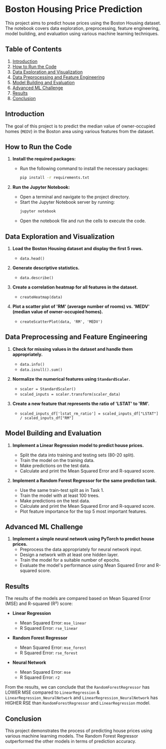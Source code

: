 # Boston Housing Price Prediction
This project aims to predict house prices using the Boston Housing dataset. The notebook covers data exploration, preprocessing, feature engineering, model building, and evaluation using various machine learning techniques.

## Table of Contents

1. [Introduction](#introduction)
2. [How to Run the Code](#how-to-run-the-code)
3. [Data Exploration and Visualization](#data-exploration-and-visualization)
4. [Data Preprocessing and Feature Engineering](#data-preprocessing-and-feature-engineering)
5. [Model Building and Evaluation](#model-building-and-evaluation)
6. [Advanced ML Challenge](#advanced-ml-challenge)
7. [Results](#results)
8. [Conclusion](#conclusion)

## Introduction

The goal of this project is to predict the median value of owner-occupied homes (`MEDV`) in the Boston area using various features from the dataset.

## How to Run the Code

1. **Install the required packages:**
    - Run the following command to install the necessary packages:
      ```sh
      pip install -r requirements.txt
      ```

2. **Run the Jupyter Notebook:**
    - Open a terminal and navigate to the project directory.
    - Start the Jupyter Notebook server by running:
      ```sh
      jupyter notebook
      ```
    - Open the notebook file and run the cells to execute the code.

## Data Exploration and Visualization

1. **Load the Boston Housing dataset and display the first 5 rows.**
    - `data.head()`

2. **Generate descriptive statistics.**
    - `data.describe()`

3. **Create a correlation heatmap for all features in the dataset.**
    - `createHeatmap(data)`

4. **Plot a scatter plot of 'RM' (average number of rooms) vs. 'MEDV' (median value of owner-occupied homes).**
    - `createScatterPlot(data, 'RM', 'MEDV')`

## Data Preprocessing and Feature Engineering

1. **Check for missing values in the dataset and handle them appropriately.**
    - `data.info()`
    - `data.isnull().sum()`

2. **Normalize the numerical features using `StandardScaler`.**
    - `scaler = StandardScaler()`
    - `scaled_inputs = scaler.transform(scaler_data)`

3. **Create a new feature that represents the ratio of 'LSTAT' to 'RM'.**
    - `scaled_inputs_df['lstat_rm_ratio'] = scaled_inputs_df["LSTAT"] / scaled_inputs_df["RM"]`

## Model Building and Evaluation

1. **Implement a Linear Regression model to predict house prices.**
    - Split the data into training and testing sets (80-20 split).
    - Train the model on the training data.
    - Make predictions on the test data.
    - Calculate and print the Mean Squared Error and R-squared score.

2. **Implement a Random Forest Regressor for the same prediction task.**
    - Use the same train-test split as in Task 1.
    - Train the model with at least 100 trees.
    - Make predictions on the test data.
    - Calculate and print the Mean Squared Error and R-squared score.
    - Plot feature importance for the top 5 most important features.

## Advanced ML Challenge

1. **Implement a simple neural network using PyTorch to predict house prices.**
    - Preprocess the data appropriately for neural network input.
    - Design a network with at least one hidden layer.
    - Train the model for a suitable number of epochs.
    - Evaluate the model's performance using Mean Squared Error and R-squared score.

## Results

The results of the models are compared based on Mean Squared Error (MSE) and R-squared (R²) score:

- **Linear Regression**
    - Mean Squared Error: `mse_linear`
    - R Squared Error: `rse_linear`

- **Random Forest Regressor**
    - Mean Squared Error: `mse_forest`
    - R Squared Error: `rse_forest`

- **Neural Network**
    - Mean Squared Error: `mse`
    - R Squared Error: `r2`

From the results, we can conclude that the `RandomForestRegressor` has LOWER MSE compared to `LinearRegression` & `LinearRegression_NeuralNetwork` and  `LinearRegression_NeuralNetwork` has HIGHER RSE than `RandomForestRegressor` and `LinearRegression` model.

## Conclusion

This project demonstrates the process of predicting house prices using various machine learning models. The Random Forest Regressor outperformed the other models in terms of prediction accuracy.